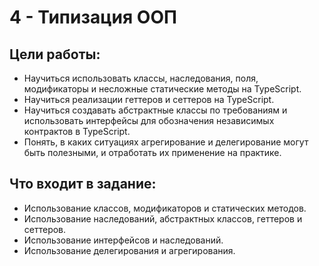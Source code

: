 # 4 - Типизация ООП

## Цели работы:

- Научиться использовать классы, наследования, поля, модификаторы и несложные статические методы на TypeScript.
- Научиться реализации геттеров и сеттеров на TypeScript.
- Научиться создавать абстрактные классы по требованиям и использовать интерфейсы для обозначения независимых контрактов в TypeScript.
- Понять, в каких ситуациях агрегирование и делегирование могут быть полезными, и отработать их применение на практике.

## Что входит в задание:

- Использование классов, модификаторов и статических методов.
- Использование наследований, абстрактных классов, геттеров и сеттеров.
- Использование интерфейсов и наследований.
- Использование делегирования и агрегирования.

